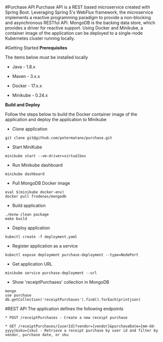 #Purchase API
Purchase API is a REST based microservice created with Spring Boot. Leveraging Spring 5's WebFlux framework, the microservice 
implements a reactive programming paradigm to provide a non-blocking and asynchronous RESTful API. MongoDB is the backing 
data store, which provides a driver for reactive support. Using Docker and Minikube, a container image of the application 
can be deployed to a single-node Kubernetes cluster running locally.  


#Getting Started
**Prerequisites**

The items below must be installed locally

* Java - 1.8.x

* Maven - 3.x.x

* Docker - 17.x.x

* Minikube - 0.24.x

**Build and Deploy** 

Follow the steps below to build the Docker container image of the application and deploy the application to Minikube

* Clone application
``` 
git clone git@github.com/petermatano/purchase.git
```

* Start MiniKube
```
minikube start --vm-driver=virtualbox
```

* Run Minikube dashboard
```
minikube dashboard
```

* Pull MongoDB Docker image
```
eval $(minikube docker-env)
docker pull frodenas/mongodb
```

* Build application
```
./mvnw clean package
make build
```

* Deploy application
```
kubectl create -f deployment.yaml
```

* Register application as a service
```
kubectl expose deployment purchase-deployment --type=NodePort
```

* Get application URL
```
minikube service purchase-deployment --url
```

* Show 'receiptPurchases' collection in MongoDB
```
mongo
use purchase
db.getCollection('receiptPurchases').find().forEach(printjson)
```

#REST API
The application defines the following endpoints
```
* POST /receiptPurchases - Create a new receipt purchase

* GET /receiptPurchases/{userId}?vendor={vendor}&purchaseDate={mm-dd-yyyy}&sku={sku} - Retrieve a receipt purchase by user id and filter by vendor, purchase date, or sku
```
